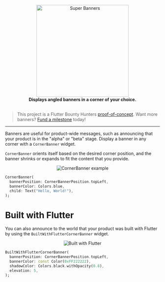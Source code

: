 <p align="center">
  <img src="https://user-images.githubusercontent.com/7259036/168515013-e20fcb8f-5676-4fd6-b8e6-43ab712ef224.png" width="300" alt="Super Banners"><br>
  <span><b>Displays angled banners in a corner of your choice.</b></span><br><br>
</p>


> This project is a Flutter Bounty Hunters [proof-of-concept](http://policies.flutterbountyhunters.com/about/proof-of-concept). Want more banners? [Fund a milestone](http://policies.flutterbountyhunters.com/about/fund-a-milestone) today!

---

Banners are useful for product-wide messages, such as announcing that your product
is in the "alpha" or "beta" stage. Display a banner in any corner with a `CornerBanner` widget.

`CornerBanner` orients itself based on the desired corner position, and the banner shrinks or expands to fit the content that you provide.

<p align="center">
  <img src="https://user-images.githubusercontent.com/7259036/168518730-7acef56c-4a43-48c0-82a3-f7c892d75d16.png" alt="CornerBanner example"><br>
</p>

```dart
CornerBanner(
  bannerPosition: CornerBannerPosition.topLeft,
  bannerColor: Colors.blue,
  child: Text("Hello, World!"),
);
```

# Built with Flutter
You can also announce to the world that your product was built with Flutter by using
the `BuiltWithFlutterCornerBanner` widget.

<p align="center">
  <img src="https://user-images.githubusercontent.com/7259036/168518398-e70f0c73-5b62-4232-9132-e5ff7715ea25.png" alt="Built with Flutter"><br>
</p>

```dart
BuiltWithFlutterCornerBanner(
  bannerPosition: CornerBannerPosition.topLeft,
  bannerColor: const Color(0xFF222222),
  shadowColor: Colors.black.withOpacity(0.8),
  elevation: 5,
);
```
